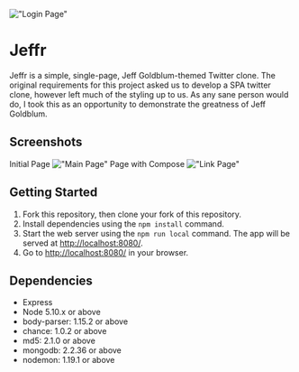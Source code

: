 !["Login Page"](https://github.com/lukehorak/jeffr/)
# Jeffr 

Jeffr is a simple, single-page, Jeff Goldblum-themed Twitter clone. The original requirements for this project asked us to develop a SPA twitter clone, however left much of the styling up to us. As any sane person would do, I took this as an opportunity to demonstrate the greatness of Jeff Goldblum.

## Screenshots
Initial Page
!["Main Page"](https://github.com/lukehorak/jeffr/)
Page with Compose
!["Link Page"](https://github.com/lukehorak/jeffr/)


## Getting Started

1. Fork this repository, then clone your fork of this repository.
2. Install dependencies using the `npm install` command.
3. Start the web server using the `npm run local` command. The app will be served at <http://localhost:8080/>.
4. Go to <http://localhost:8080/> in your browser.

## Dependencies

- Express
- Node 5.10.x or above
- body-parser: 1.15.2 or above
- chance: 1.0.2 or above
- md5: 2.1.0 or above
- mongodb: 2.2.36 or above
- nodemon: 1.19.1 or above
